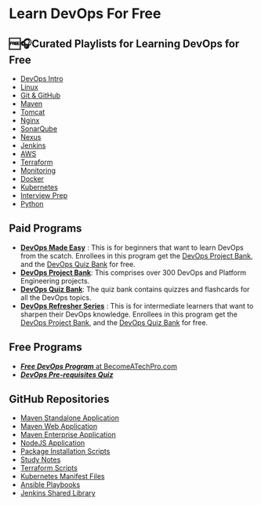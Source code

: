 # Learn DevOps For Free


## 🆓🎧Curated Playlists for Learning DevOps for Free
- [DevOps Intro](https://www.youtube.com/playlist?list=PLMR-PPuE2kcJDf9q8v22HTTK0ObVMloGB)
- [Linux](https://www.youtube.com/playlist?list=PLMR-PPuE2kcJFFDS3HtT3uCP6E4ZJ3Mn2)
- [Git & GitHub](https://www.youtube.com/playlist?list=PLMR-PPuE2kcI71HDM3xRHVjX8AwWF9_-_)
- [Maven](https://www.youtube.com/playlist?list=PLMR-PPuE2kcIU06rQo3c0hfAkNm1NZTbG)
- [Tomcat](https://www.youtube.com/playlist?list=PLMR-PPuE2kcJV7VcLfH-0JyBtmYvp5PQS)
- [Nginx](https://www.youtube.com/playlist?list=PLMR-PPuE2kcLSJ1jvYKyN2HQSyM28LE7q)
- [SonarQube](https://www.youtube.com/playlist?list=PLMR-PPuE2kcIcp-GvuH3PUzssIwXkk1PN)
- [Nexus](https://www.youtube.com/playlist?list=PLMR-PPuE2kcLgx0011EdmKcwxDv2oF3SW)
- [Jenkins](https://www.youtube.com/playlist?list=PLMR-PPuE2kcJEQ2t3x5EnWlAKidYVqXqZ)
- [AWS](https://www.youtube.com/playlist?list=PLMR-PPuE2kcKk2hcAGhG0Jnz08cWuIgWi)
- [Terraform](https://www.youtube.com/playlist?list=PLMR-PPuE2kcI9m8jjopoc6dL0gGS1r924)
- [Monitoring](https://www.youtube.com/playlist?list=PLMR-PPuE2kcKVb2jSMOwDneRcAqE47uvq)
- [Docker](https://www.youtube.com/playlist?list=PLMR-PPuE2kcJEE-d21240xcRYMvJ3NA_j)
- [Kubernetes](https://www.youtube.com/playlist?list=PLMR-PPuE2kcKztNVwn76qyd25RR7gIAo8)
- [Interview Prep](https://www.youtube.com/playlist?list=PLMR-PPuE2kcL_wjVrokE9kl7XfZu39ixx)
- [Python](https://www.youtube.com/playlist?list=PLMR-PPuE2kcLVEAQBhpfnwMral154aSSR)

## Paid Programs
- **[DevOps Made Easy](https://becomeatechpro.com/courses/devops-made-easy/)** : This is for beginners that want to learn DevOps from the scatch. Enrollees in this program get the [DevOps Project Bank](https://becomeatechpro.com/courses/devops-project-bank/), and the [DevOps Quiz Bank](https://becomeatechpro.com/courses/devops-quiz-bank/) for free.
- **[DevOps Project Bank](https://becomeatechpro.com/courses/devops-project-bank/)**: This comprises over 300 DevOps and Platform Engineering projects.
- **[DevOps Quiz Bank](https://becomeatechpro.com/courses/devops-quiz-bank/)**: The quiz bank contains quizzes and flashcards for all the DevOps topics.
- **[DevOps Refresher Series](https://becomeatechpro.com/courses/devops-refresher-series/)** : This is for intermediate learners that want to sharpen their DevOps knowledge. Enrollees in this program get the [DevOps Project Bank](https://becomeatechpro.com/courses/devops-project-bank/), and the [DevOps Quiz Bank](https://becomeatechpro.com/courses/devops-quiz-bank/) for free.

## Free Programs
- [***Free DevOps Program*** at BecomeATechPro.com](https://becomeatechpro.com/courses/free-devops-course/)
- [***DevOps Pre-requisites Quiz***](https://becomeatechpro.com/courses/devops-quiz-bank/13620/)

## GitHub Repositories
- [Maven Standalone Application](https://github.com/SourceTechTalents/maven-standalone-application)
- [Maven Web Application](https://github.com/SourceTechTalents/maven-web-application)
- [Maven Enterprise Application](https://github.com/SourceTechTalents/maven-enterprise-application)
- [NodeJS Application](https://github.com/TechDom-Ca/mynodejsapp)
- [Package Installation Scripts](https://github.com/TechDom-Ca/package-installation-scripts)
- [Study Notes](https://github.com/TechDom-Ca/Study_Notes)
- [Terraform Scripts](https://github.com/TechDom-Ca/Terraform_Scripts)
- [Kubernetes Manifest Files](https://github.com/TechDom-Ca/Kubernetes_Files)
- [Ansible Playbooks](https://github.com/TechDom-Ca/Ansible_Playbooks)
- [Jenkins Shared Library](https://github.com/TechDom-Ca/JenkinsGlobalLibrary)
